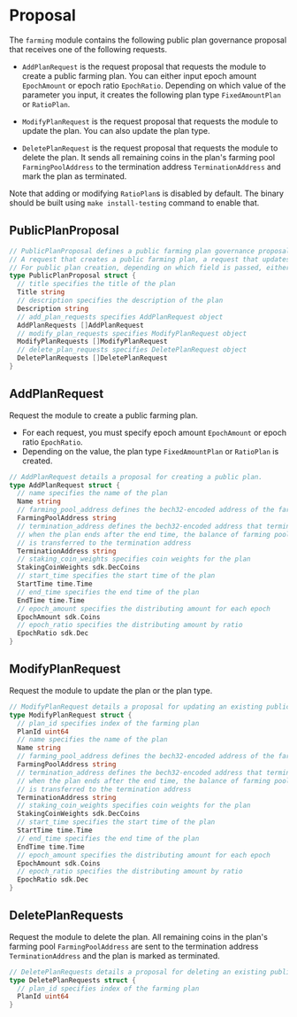 <!-- order: 8 -->

# Proposal

The `farming` module contains the following public plan governance proposal that receives one of the following requests.

- `AddPlanRequest` is the request proposal that requests the module to create a public farming plan. You can either input epoch amount `EpochAmount` or epoch ratio `EpochRatio`. Depending on which value of the parameter you input, it creates the following plan type `FixedAmountPlan` or `RatioPlan`.

- `ModifyPlanRequest` is the request proposal that requests the module to update the plan. You can also update the plan type.

- `DeletePlanRequest` is the request proposal that requests the module to delete the plan. It sends all remaining coins in the plan's farming pool `FarmingPoolAddress` to the termination address `TerminationAddress` and mark the plan as terminated.

Note that adding or modifying `RatioPlan`s is disabled by default.
The binary should be built using `make install-testing` command to enable that.

## PublicPlanProposal

```go
// PublicPlanProposal defines a public farming plan governance proposal that receives one of the following requests:
// A request that creates a public farming plan, a request that updates the plan, and a request that deletes the plan.
// For public plan creation, depending on which field is passed, either epoch amount or epoch ratio, it creates a fixed amount plan or ratio plan.
type PublicPlanProposal struct {
  // title specifies the title of the plan
  Title string
  // description specifies the description of the plan
  Description string
  // add_plan_requests specifies AddPlanRequest object
  AddPlanRequests []AddPlanRequest
  // modify_plan_requests specifies ModifyPlanRequest object
  ModifyPlanRequests []ModifyPlanRequest
  // delete_plan_requests specifies DeletePlanRequest object
  DeletePlanRequests []DeletePlanRequest
}
```

## AddPlanRequest

Request the module to create a public farming plan.

- For each request, you must specify epoch amount `EpochAmount` or epoch ratio `EpochRatio`.
- Depending on the value, the plan type `FixedAmountPlan` or `RatioPlan` is created.

```go
// AddPlanRequest details a proposal for creating a public plan.
type AddPlanRequest struct {
  // name specifies the name of the plan
  Name string
  // farming_pool_address defines the bech32-encoded address of the farming pool
  FarmingPoolAddress string
  // termination_address defines the bech32-encoded address that terminates plan
  // when the plan ends after the end time, the balance of farming pool address
  // is transferred to the termination address
  TerminationAddress string
  // staking_coin_weights specifies coin weights for the plan
  StakingCoinWeights sdk.DecCoins
  // start_time specifies the start time of the plan
  StartTime time.Time
  // end_time specifies the end time of the plan
  EndTime time.Time
  // epoch_amount specifies the distributing amount for each epoch
  EpochAmount sdk.Coins
  // epoch_ratio specifies the distributing amount by ratio
  EpochRatio sdk.Dec
}
```

## ModifyPlanRequest

Request the module to update the plan or the plan type.

```go
// ModifyPlanRequest details a proposal for updating an existing public plan.
type ModifyPlanRequest struct {
  // plan_id specifies index of the farming plan
  PlanId uint64
  // name specifies the name of the plan
  Name string
  // farming_pool_address defines the bech32-encoded address of the farming pool
  FarmingPoolAddress string
  // termination_address defines the bech32-encoded address that terminates plan
  // when the plan ends after the end time, the balance of farming pool address
  // is transferred to the termination address
  TerminationAddress string
  // staking_coin_weights specifies coin weights for the plan
  StakingCoinWeights sdk.DecCoins
  // start_time specifies the start time of the plan
  StartTime time.Time
  // end_time specifies the end time of the plan
  EndTime time.Time
  // epoch_amount specifies the distributing amount for each epoch
  EpochAmount sdk.Coins
  // epoch_ratio specifies the distributing amount by ratio
  EpochRatio sdk.Dec
}
```

## DeletePlanRequests

Request the module to delete the plan. All remaining coins in the plan's farming pool `FarmingPoolAddress` are sent to the termination address `TerminationAddress` and the plan is marked as terminated.

```go
// DeletePlanRequests details a proposal for deleting an existing public plan.
type DeletePlanRequests struct {
  // plan_id specifies index of the farming plan
  PlanId uint64
}
```

